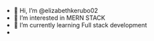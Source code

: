 - 👋 Hi, I’m @elizabethkerubo02
- 👀 I’m interested in MERN STACK
- 🌱 I’m currently learning Full stack development
- 

<!---
elizabethkerubo02/elizabethkerubo02 is a ✨ special ✨ repository because its `README.md` (this file) appears on your GitHub profile.
You can click the Preview link to take a look at your changes.
--->
